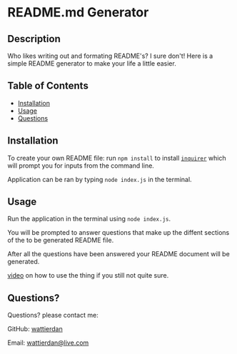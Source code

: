 # README.md Generator
  
  ## Description 
  
  Who likes writing out and formating README's? I sure don't! Here is a simple README generator to make your life a little easier.
  ## Table of Contents
  * [Installation](#installation)
  * [Usage](#usage)
  * [Questions](#questions)

  ## Installation
  
  To create your own README file: run `npm install` to install [`inquirer`](https://www.npmjs.com/package/inquirer) which will prompt you for inputs from the command line.

  Application can be ran by typing `node index.js` in the terminal. 
  
  ## Usage 

  Run the application in the terminal using `node index.js`. 

  You will be prompted to answer questions that make up the diffent sections of the to be generated README file.

  After all the questions have been answered your README document will be generated.

  [video](https://drive.google.com/file/d/1b39hkhdN-bMC2XRmd2GxFouEFzwljgV_/preview) on how to use the thing if you still not quite sure. 
  
  ## Questions?
  Questions? please contact me:
 
  GitHub: [wattierdan](https://github.com/wattierdan)
  
  Email: wattierdan@live.com
  